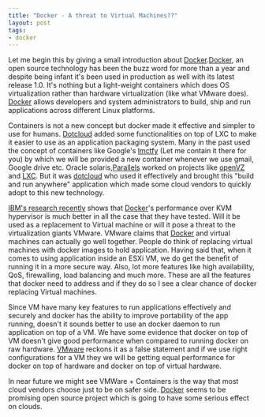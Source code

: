 ```yaml
---
title: "Docker - A threat to Virtual Machines??"
layout: post
tags:
- docker
---
```


Let me begin this by giving a small introduction about [Docker](https://www.docker.com/).[Docker](https://www.docker.com/), an open source technology has been the buzz word for more than a year and despite being infant it's been used in production as well with its latest release 1.0. It's nothing but a light-weight containers which does OS virtualization rather than hardware virtualization (like what VMware does). [Docker](https://www.docker.com/) allows developers and system administrators to build, ship and run applications across different Linux platforms.

Containers is not a new concept but docker made it effective and simpler to use for humans. [Dotcloud](https://www.dotcloud.com/) added some functionalities on top of LXC to make it easier to use as an application packaging system. Many in the past used the concept of containers like Google's [lmctfy](http://en.wikipedia.org/wiki/Lmctfy) (Let me contain it there for you) by which we will be provided a new container whenever we use gmail, Google drive etc. Oracle solaris,[Parallels](http://www.parallels.com/) worked on projects like [openVZ](http://en.wikipedia.org/wiki/OpenVZ) and [LXC](http://en.wikipedia.org/wiki/Lxc). But it was [dotcloud](https://www.dotcloud.com/) who used it effectively and brought this "build and run anywhere" application which made some cloud vendors to quickly adopt to this new technology.

[IBM's research recently](http://www.theregister.co.uk/2014/08/18/docker_kicks_kvms_butt_in_ibm_tests/) shows that [Docker](https://www.docker.com/)'s performance over KVM hypervisor is much better in all the case that they have tested. Will it be used as a replacement to Virtual machine or will it pose a threat to the virtualization giants VMware. VMware claims that [Docker](https://www.docker.com/) and virtual machines can actually go well together. People do think of replacing virtual machines with docker images to hold application. Having said that, when it comes to using application inside an ESXi VM, we do get the benefit of running it in a more secure way. Also, lot more features like high availability, QoS, firewalling, load balancing and much more. These are all the features that docker need to address and if they do so I see a clear chance of docker replacing Virtual machines.

Since VM have many key features to run applications effectively and securely and docker has the ability to improve portability of the app running, doesn't it sounds better to use an docker daemon to run application on top of a VM. We have some evidence that docker on top of VM doesn't give good performance when compared to running docker on raw hardware. [VMware](httP;//www.vmware.com) reckons it as a false statement and if we use right configurations for a VM they we will be getting equal performance for docker on top of hardware and docker on top of virtual hardware.

In near future we might see VMWare + Containers is the way that most cloud vendors choose just to be on safer side. [Docker](https://www.docker.com/) seems to be promising open source project which is going to have some serious effect on clouds.
